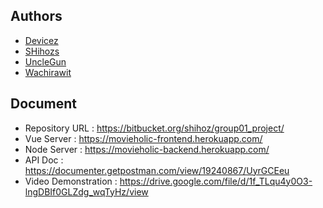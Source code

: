 ## Authors
- [Devicez](https://github.com/Devicez)
- [SHihozs](https://github.com/SHihozs)
- [UncleGun](https://github.com/unclegun70427)
- [Wachirawit](https://github.com/wachirawit749)

## Document
- Repository URL : https://bitbucket.org/shihoz/group01_project/
- Vue Server : https://movieholic-frontend.herokuapp.com/
- Node Server : https://movieholic-backend.herokuapp.com/
- API Doc : https://documenter.getpostman.com/view/19240867/UyrGCEeu
- Video Demonstration : https://drive.google.com/file/d/1f_TLqu4y0O3-lngDBIf0GLZdg_wqTyHz/view


